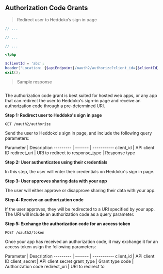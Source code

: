 ## Authorization Code Grants

> Redirect user to Heddoko’s sign in page

```java
// ...
```

```c
// ...
```

```csharp
// ...
```

```php
<?php

$clientId = 'abc';
header("Location: {$apiEndpoint}/oauth2/authorize?client_id={$clientId}&response_type=code&return_uri=...");
exit();
```

> Sample response

```json

```

The authorization code grant is best suited for hosted web apps, or any app that can redirect the user to Heddoko's sign-in page and receive an authorization code through a pre-determined URI.

**Step 1: Redirect user to Heddoko's sign in page**

`GET /oauth2/authorize`

Send the user to Heddoko's sign in page, and include the following query parameters:

Parameter | Description
--------- | ------- | -----------
client_id | API client ID
redirect_uri | URI to redirect to
response_type | Response type

**Step 2: User authenticates using their credentials**

In this step, the user will enter their credentials on Heddoko's sign in page.

**Step 3: User approves sharing data with your app**

The user will either approve or disapprove sharing their data with your app.

**Step 4: Receive an authorization code**

If the user approves, they will be redirected to a URI specified by your app. The URI will include an authorization code as a query parameter.

**Step 5: Exchange the authorization code for an access token**

`POST /oauth2/token`

Once your app has received an authorization code, it may exchange it for an access token usign the following parameters:

Parameter | Description
--------- | ------- | -----------
client_id | API client ID
client_secret | API client secret
grant_type | Grant type
code | Authorization code
redirect_uri | URI to redirect to
